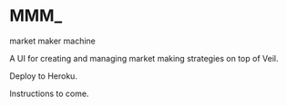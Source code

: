 # MMM_
market maker machine

A UI for creating and managing market making strategies on top of Veil.

Deploy to Heroku.

Instructions to come.

